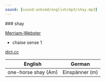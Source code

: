 ```yaml
---
sound: [sound:ankimd/english/mp3/shay.mp3]
---
```


\### shay

[Merriam-Webster](https://www.merriam-webster.com/dictionary/shay)

- chaise sense 1

[dict.cc](https://www.dict.cc/shay)

| English        | German       |
| -------------- | ------------ |
| one-horse shay (Am) | Einspänner (m) |
